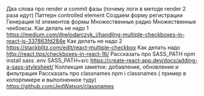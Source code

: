 Два слова про render и commit фазы (почему логи в методе render 2 раза идут)
Паттерн controlled element
Создаем форму регистрации
Генерация Id элементов формы
Множественные радио
Множественные чекбоксы.
Как делать не надо 1 https://medium.com/@wlodarczyk_j/handling-multiple-checkboxes-in-react-js-337863fd284e
Как делать не надо 2 https://stackblitz.com/edit/react-multiple-checkbox
Как делать надо  http://react.tips/checkboxes-in-react-16/
Рассказать про SASS_PATH npm install sass
.env   SASS_PATH=src
 https://create-react-app.dev/docs/adding-a-sass-stylesheet/
Коллекция заметок: добавление, обновление и фильтрация
Рассказать про classnames
npm i classnames
 ( пример в колорпикере и выполненное туду) https://github.com/JedWatson/classnames